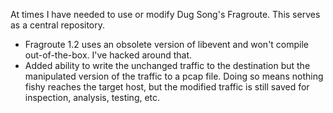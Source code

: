 At times I have needed to use or modify Dug Song's Fragroute. This serves as a central repository.

* Fragroute 1.2 uses an obsolete version of libevent and won't compile 
out-of-the-box. I've hacked around that.
* Added ability to write the unchanged traffic to the destination but the 
  manipulated version of the traffic to a pcap file. Doing so means nothing 
  fishy reaches the target host, but the modified traffic is still saved for 
  inspection, analysis, testing, etc.
